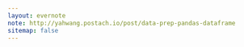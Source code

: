 ```yaml
---
layout: evernote
note: http://yahwang.postach.io/post/data-prep-pandas-dataframe
sitemap: false
---
```

